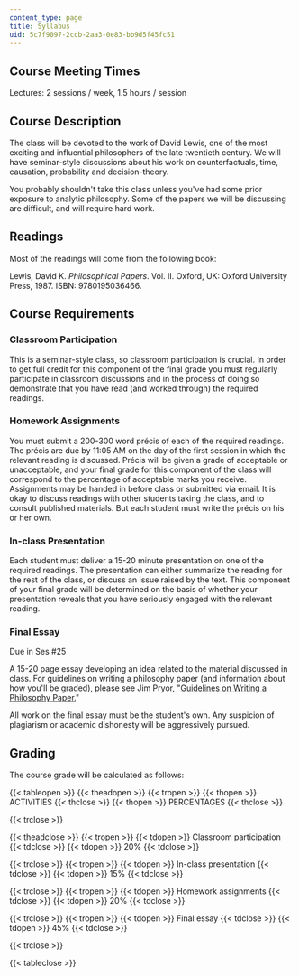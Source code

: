 ```yaml
---
content_type: page
title: Syllabus
uid: 5c7f9097-2ccb-2aa3-0e83-bb9d5f45fc51
---
```


Course Meeting Times
--------------------

Lectures: 2 sessions / week, 1.5 hours / session

Course Description
------------------

The class will be devoted to the work of David Lewis, one of the most exciting and influential philosophers of the late twentieth century. We will have seminar-style discussions about his work on counterfactuals, time, causation, probability and decision-theory.

You probably shouldn't take this class unless you've had some prior exposure to analytic philosophy. Some of the papers we will be discussing are difficult, and will require hard work.

Readings
--------

Most of the readings will come from the following book:

Lewis, David K. _Philosophical Papers_. Vol. II. Oxford, UK: Oxford University Press, 1987. ISBN: 9780195036466.

Course Requirements
-------------------

### Classroom Participation

This is a seminar-style class, so classroom participation is crucial. In order to get full credit for this component of the final grade you must regularly participate in classroom discussions and in the process of doing so demonstrate that you have read (and worked through) the required readings.

### Homework Assignments

You must submit a 200-300 word précis of each of the required readings. The précis are due by 11:05 AM on the day of the first session in which the relevant reading is discussed. Précis will be given a grade of acceptable or unacceptable, and your final grade for this component of the class will correspond to the percentage of acceptable marks you receive. Assignments may be handed in before class or submitted via email. It is okay to discuss readings with other students taking the class, and to consult published materials. But each student must write the précis on his or her own.

### In-class Presentation

Each student must deliver a 15-20 minute presentation on one of the required readings. The presentation can either summarize the reading for the rest of the class, or discuss an issue raised by the text. This component of your final grade will be determined on the basis of whether your presentation reveals that you have seriously engaged with the relevant reading.

### Final Essay

Due in Ses #25

A 15-20 page essay developing an idea related to the material discussed in class. For guidelines on writing a philosophy paper (and information about how you'll be graded), please see Jim Pryor, "[Guidelines on Writing a Philosophy Paper.](http://www.jimpryor.net/teaching/guidelines/writing.html)"

All work on the final essay must be the student's own. Any suspicion of plagiarism or academic dishonesty will be aggressively pursued.

Grading
-------

The course grade will be calculated as follows:

{{< tableopen >}}
{{< theadopen >}}
{{< tropen >}}
{{< thopen >}}
ACTIVITIES
{{< thclose >}}
{{< thopen >}}
PERCENTAGES
{{< thclose >}}

{{< trclose >}}

{{< theadclose >}}
{{< tropen >}}
{{< tdopen >}}
Classroom participation
{{< tdclose >}}
{{< tdopen >}}
20%
{{< tdclose >}}

{{< trclose >}}
{{< tropen >}}
{{< tdopen >}}
In-class presentation
{{< tdclose >}}
{{< tdopen >}}
15%
{{< tdclose >}}

{{< trclose >}}
{{< tropen >}}
{{< tdopen >}}
Homework assignments
{{< tdclose >}}
{{< tdopen >}}
20%
{{< tdclose >}}

{{< trclose >}}
{{< tropen >}}
{{< tdopen >}}
Final essay
{{< tdclose >}}
{{< tdopen >}}
45%
{{< tdclose >}}

{{< trclose >}}

{{< tableclose >}}